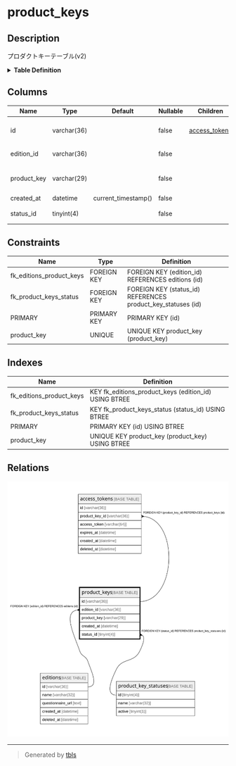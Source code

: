 # product_keys

## Description

プロダクトキーテーブル(v2)

<details>
<summary><strong>Table Definition</strong></summary>

```sql
CREATE TABLE `product_keys` (
  `id` varchar(36) NOT NULL,
  `edition_id` varchar(36) NOT NULL,
  `product_key` varchar(29) NOT NULL,
  `created_at` datetime NOT NULL DEFAULT current_timestamp(),
  `status_id` tinyint(4) NOT NULL,
  PRIMARY KEY (`id`),
  UNIQUE KEY `product_key` (`product_key`),
  KEY `fk_editions_product_keys` (`edition_id`),
  KEY `fk_product_keys_status` (`status_id`),
  CONSTRAINT `fk_editions_product_keys` FOREIGN KEY (`edition_id`) REFERENCES `editions` (`id`),
  CONSTRAINT `fk_product_keys_status` FOREIGN KEY (`status_id`) REFERENCES `product_key_statuses` (`id`)
) ENGINE=InnoDB DEFAULT CHARSET=utf8mb4
```

</details>

## Columns

| Name | Type | Default | Nullable | Children | Parents | Comment |
| ---- | ---- | ------- | -------- | -------- | ------- | ------- |
| id | varchar(36) |  | false | [access_tokens](access_tokens.md) |  | プロダクトキーUUID |
| edition_id | varchar(36) |  | false |  | [editions](editions.md) | エディションUUID |
| product_key | varchar(29) |  | false |  |  | プロダクトキーの値 |
| created_at | datetime | current_timestamp() | false |  |  | 作成日時 |
| status_id | tinyint(4) |  | false |  | [product_key_statuses](product_key_statuses.md) | ステータスのID |

## Constraints

| Name | Type | Definition |
| ---- | ---- | ---------- |
| fk_editions_product_keys | FOREIGN KEY | FOREIGN KEY (edition_id) REFERENCES editions (id) |
| fk_product_keys_status | FOREIGN KEY | FOREIGN KEY (status_id) REFERENCES product_key_statuses (id) |
| PRIMARY | PRIMARY KEY | PRIMARY KEY (id) |
| product_key | UNIQUE | UNIQUE KEY product_key (product_key) |

## Indexes

| Name | Definition |
| ---- | ---------- |
| fk_editions_product_keys | KEY fk_editions_product_keys (edition_id) USING BTREE |
| fk_product_keys_status | KEY fk_product_keys_status (status_id) USING BTREE |
| PRIMARY | PRIMARY KEY (id) USING BTREE |
| product_key | UNIQUE KEY product_key (product_key) USING BTREE |

## Relations

![er](product_keys.svg)

---

> Generated by [tbls](https://github.com/k1LoW/tbls)
